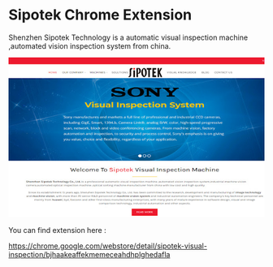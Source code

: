 # Sipotek Chrome Extension

Shenzhen Sipotek Technology is a automatic visual inspection machine ,automated vision inspection system from china.

![Sipotek](https://github.com/Hira-Fatima3/Sipotek-Chrome-Extension/blob/main/sipotek.jpg?raw=true)

You can find extension here :  

https://chrome.google.com/webstore/detail/sipotek-visual-inspection/bjhaakeaffekmemeceahdhplghedafla
